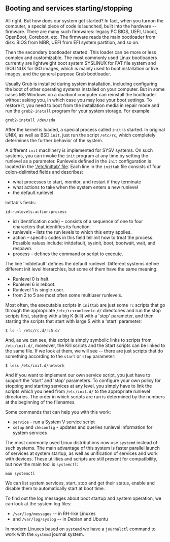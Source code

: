 ## Booting and services starting/stopping

All right. But how does our system get started? In fact, when you turnon the computer, a special piece of code is launched, built into the hardware -- firmware. There are many such firmwares: legacy PC BIOS, UEFI, Uboot, OpenBoot, Coreboot, etc. The firmware reads the main bootloader from disk: BIOS from MBR, UEFI from EFI system partition, and so on.

Then the secondary bootloader started. This loader can be more or less complex and customizable. The most commonly used Linux bootloaders currently are lightweight boot system SYSLINUX for FAT file system and ISOLINUX for ISO images, which is mainly used to boot installation or live images, and the general purpose Grub bootloader.

Usually Grub is installed during system installation, including configuring the boot of other operating systems installed on your computer. But in some cases MS Windows on a dualboot computer can reinstall the bootloader without asking you, in which case you may lose your boot settings. To restore it, you need to boot from the installation media in repair mode and run the `grub2-install` program for your system storage. For example:
```
grub2-install /dev/sda
```

After the kernel is loaded, a special process called `init` is started. In original UNIX, as well as BSD `init`, just run the script `/etc/rc`, which completely determines the further behavior of the system.

A different `init` machinery is implemented for SYSV systems. On such systems, you can invoke the `init` program at any time by setting the runlevel as a parameter. Runlevels defined in the `init` configuration is located in the ['/etc/inittab' file](https://manpages.debian.org/unstable/sysvinit-core/inittab.5.en.html). Each line in the `inittab` file consists of four colon-delimited fields and describes:
* what processes to start, monitor, and restart if they terminate
* what actions to take when the system enters a new runlevel
* the default runlevel

Inittab's fields:
```
id:runlevels:action:process
```
* id (identification code) – consists of a sequence of one to four characters that identifies its function.
* runlevels – lists the run levels to which this entry applies.
* action – specific codes in this field tell init how to treat the process. Possible values include: initdefault, sysinit, boot, bootwait, wait, and respawn.
* process – defines the command or script to execute.

The line 'initdefault' defines the default runlevel. Different systems define different init level hierarchies, but some of them have the same meaning:
* Runlevel 0 is halt.
* Runlevel 6 is reboot.
* Runlevel 1 is single-user.
* from 2 to 5 are most often some multiuser runlevels.

Most often, the executable scripts in `inittab` are just some `rc` scripts that go through the appropriate `/etc/rc<runlevel>.d/` directories and run the stop scripts first, starting with a big K (kill) with a 'stop' parameter, and then starting the scripts that start with large S with a 'start' parameter:
```
$ ls -l /etc/rc.d/rc5.d/
```
And, as we can see, this script is simply symbolic links to scripts from `/etc/init.d/`, moreover, the Kill scripts and the Start scripts can be linked to the same file. If we look at them, we will see -- there are just scripts that do something according to the `start` or `stop` parameter:
```
$ less /etc/init.d/network 
```
And if you want to implement our own service script, you just have to support the 'start' and 'stop' parameters. To configure your own policy for stopping and starting services at any level, you simply have to link the scripts which you need from `/etc/init.d/` to the appropriate runlevel directories. The order in which scripts are run is determined by the numbers at the beginning of the filenames.

Some commands that can help you with this work:
* `service` - run a System V service script
* `setup` and `chkconfig` - updates and queries runlevel information for system services

The most commonly used Linux distributions now use `systemd` instead of such systems. The main advantage of this system is faster parallel launch of services at system startup, as well as unification of services and work with devices. These utilities and scripts are still present for compatibility, but now the main tool is `systemctl`:
```
man systemctl
```
We can list system services, start, stop and get their status, enable and disable them to automatically start at boot time.

To find out the log messages about boot startup and system operation, we can look at the system log files:
* `/var/log/messages` -- in RH-like Linuxes
* and `/var/log/syslog` -- in Debian and Ubuntu

In modern Linuxes based on `systemd` we have a `journalctl` command to work with the `systemd` journal system.
